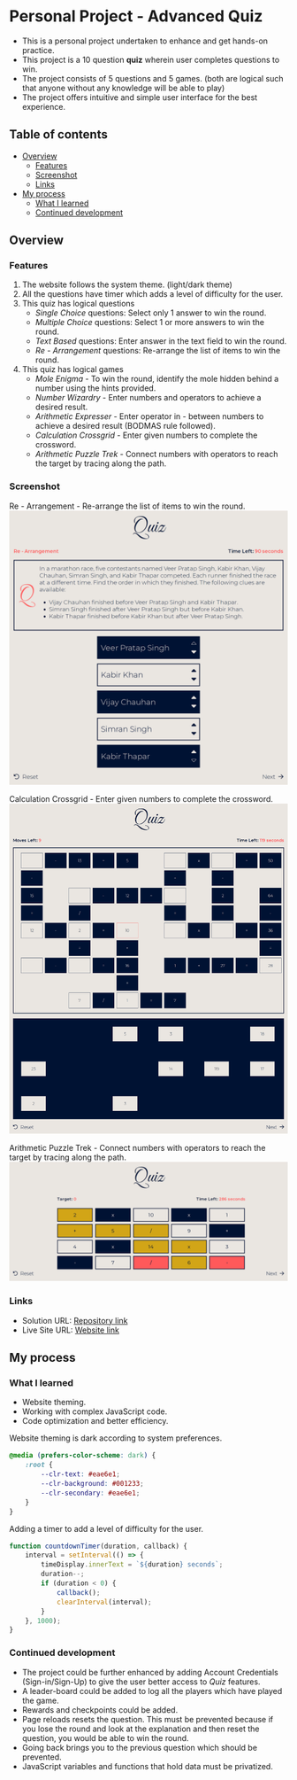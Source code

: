 # Personal Project - Advanced Quiz

- This is a personal project undertaken to enhance and get hands-on practice.
- This project is a 10 question **quiz** wherein user completes questions to win.
- The project consists of 5 questions and 5 games. (both are logical such that anyone without any knowledge will be able to play)
- The project offers intuitive and simple user interface for the best experience.

## Table of contents

- [Overview](#overview)
  - [Features](#features)
  - [Screenshot](#screenshot)
  - [Links](#links)
- [My process](#my-process)
  - [What I learned](#what-i-learned)
  - [Continued development](#continued-development)

## Overview

### Features

1. The website follows the system theme. (light/dark theme)
2. All the questions have timer which adds a level of difficulty for the user.
3. This quiz has logical questions
    - *Single Choice* questions: Select only 1 answer to win the round.
    - *Multiple Choice* questions: Select 1 or more answers to win the round.
    - *Text Based* questions: Enter answer in the text field to win the round.
    - *Re - Arrangement* questions: Re-arrange the list of items to win the round.
4. This quiz has logical games
    - *Mole Enigma* - To win the round, identify the mole hidden behind a number using the hints provided.
    - *Number Wizardry* - Enter numbers and operators to achieve a desired result.
    - *Arithmetic Expresser* - Enter operator in - between numbers to achieve a desired result (BODMAS rule followed).
    - *Calculation Crossgrid* - Enter given numbers to complete the crossword.
    - *Arithmetic Puzzle Trek* - Connect numbers with operators to reach the target by tracing along the path.

### Screenshot

Re - Arrangement - Re-arrange the list of items to win the round.
![Re - Arrangement](assets/screenshot/re-arrange.png)

Calculation Crossgrid - Enter given numbers to complete the crossword.
![Calculation Crossgrid](assets/screenshot/crossword.png)

Arithmetic Puzzle Trek - Connect numbers with operators to reach the target by tracing along the path.
![Arithmetic Puzzle Trek](assets/screenshot/path-tracer.png)

### Links

- Solution URL: [Repository link](https://github.com/kushagarwal11ag/quiz)
- Live Site URL: [Website link](https://kushagarwal11ag.github.io/quiz)

## My process

### What I learned

- Website theming.
- Working with complex JavaScript code.
- Code optimization and better efficiency.

Website theming is dark according to system preferences.
```css
@media (prefers-color-scheme: dark) {
	:root {
		--clr-text: #eae6e1;
		--clr-background: #001233;
		--clr-secondary: #eae6e1;
	}
}
```


Adding a timer to add a level of difficulty for the user.
```js
function countdownTimer(duration, callback) {
	interval = setInterval(() => {
		timeDisplay.innerText = `${duration} seconds`;
		duration--;
		if (duration < 0) {
			callback();
			clearInterval(interval);
		}
	}, 1000);
}
```

### Continued development

- The project could be further enhanced by adding Account Credentials (Sign-in/Sign-Up) to give the user better access to *Quiz* features.
- A leader-board could be added to log all the players which have played the game.
- Rewards and checkpoints could be added.
- Page reloads resets the question. This must be prevented because if you lose the round and look at the explanation and then reset the question, you would be able to win the round.
- Going back brings you to the previous question which should be prevented.
- JavaScript variables and functions that hold data must be privatized.